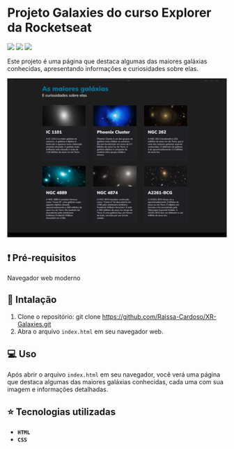# Projeto Galaxies do curso Explorer da Rocketseat
<p>
    <img src="http://img.shields.io/static/v1?label=LICENSE&message=MIT&color=green"/>
    <img src="http://img.shields.io/static/v1?label=VERSION&message=2.0&color=blue"/>
    <img src="http://img.shields.io/static/v1?label=STATUS&message=DEPLOY&color=orange"/>
</p>

Este projeto é uma página que destaca algumas das maiores galáxias conhecidas, apresentando informações e curiosidades sobre elas.

![Imagem do página inicial do projeto](./assets/XR-Galaxies.png)

## :exclamation: Pré-requisitos

Navegador web moderno

## :hammer: Intalação

1. Clone o repositório: git clone https://github.com/Raissa-Cardoso/XR-Galaxies.git
2. Abra o arquivo `index.html` em seu navegador web.

## :computer: Uso

Após abrir o arquivo `index.html` em seu navegador, você verá uma página que destaca algumas das maiores galáxias conhecidas, cada uma com sua imagem e informações detalhadas.


## :star: Tecnologias utilizadas

- **`HTML`**
- **`CSS`**
